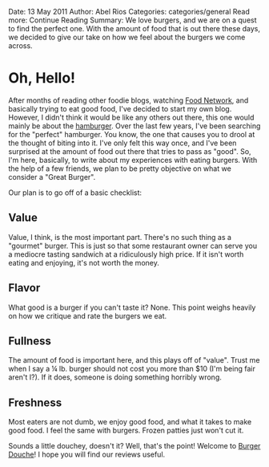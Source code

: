 Date: 13 May 2011
Author: Abel Rios
Categories: categories/general
Read more: Continue Reading
Summary: We love burgers, and we are on a quest to find the perfect one. With the amount of food that is out there these days, we decided to give our take on how we feel about the burgers we come across.

# Oh, Hello!

After months of reading other foodie blogs, watching [Food Network](http://www.foodnetwork.com/ "The Food Network"), and basically trying to eat good food, I've decided to start my own blog. However, I didn't think it would be like any others out there, this one would mainly be about the [hamburger](http://en.wikipedia.org/wiki/Hamburger "Wikipedia: Hamburger"). Over the last few years, I've been searching for the "perfect" hamburger. You know, the one that causes you to drool at the thought of biting into it. I've only felt this way once, and I've been surprised at the amount of food out there that tries to pass as "good". So, I'm here, basically, to write about my experiences with eating burgers. With the help of a few friends, we plan to be pretty objective on what we consider a "Great Burger".

Our plan is to go off of a basic checklist:

## Value

Value, I think, is the most important part. There's no such thing as a "gourmet" burger. This is just so that some restaurant owner can serve you a mediocre tasting sandwich at a ridiculously high price. If it isn't worth eating and enjoying, it's not worth the money.

## Flavor

What good is a burger if you can't taste it? None. This point weighs heavily on how we critique and rate the burgers we eat.

## Fullness

The amount of food is important here, and this plays off of "value". Trust me when I say a ¼ lb. burger should not cost you more than $10 (I'm being fair aren't I?). If it does, someone is doing something horribly wrong.

## Freshness

Most eaters are not dumb, we enjoy good food, and what it takes to make good food. I feel the same with burgers. Frozen patties just won't cut it.

Sounds a little douchey, doesn't it? Well, that's the point! Welcome to [Burger Douche](http://www.burgerdouche.com "The Burger Douche")! I hope you will find our reviews useful.